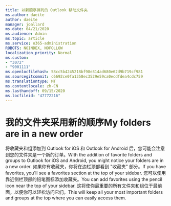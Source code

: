 ```yaml
---
title: 以新顺序排列的 Outlook 移动文件夹
ms.author: daeite
author: daeite
manager: joallard
ms.date: 04/21/2020
ms.audience: Admin
ms.topic: article
ms.service: o365-administration
ROBOTS: NOINDEX, NOFOLLOW
localization_priority: Normal
ms.custom:
- "3072"
- "9001111"
ms.openlocfilehash: 58cc5b4245218bf98e314ad680e62d9b719cf981
ms.sourcegitcommit: c6692ce0fa1358ec3529e59ca0ecdfdea4cdc759
ms.translationtype: MT
ms.contentlocale: zh-CN
ms.lasthandoff: 09/15/2020
ms.locfileid: "47772216"
---
```

# <a name="my-folders-are-in-a-new-order"></a><span data-ttu-id="cf0aa-102">我的文件夹采用新的顺序</span><span class="sxs-lookup"><span data-stu-id="cf0aa-102">My folders are in a new order</span></span>

<span data-ttu-id="cf0aa-103">将收藏夹和组添加到 Outlook for iOS 和 Outlook for Android 后，您可能会注意到您的文件夹是一个新的订单。</span><span class="sxs-lookup"><span data-stu-id="cf0aa-103">With the addition of favorite folders and groups to Outlook for iOS and Android, you might notice your folders are in a new order.</span></span> <span data-ttu-id="cf0aa-104">如果你有收藏夹，你将在边栏顶部看到 "收藏夹" 部分。</span><span class="sxs-lookup"><span data-stu-id="cf0aa-104">If you have favorites, you'll see a favorites section at the top of your sidebar.</span></span> <span data-ttu-id="cf0aa-105">您可以使用靠近侧栏顶部的铅笔图标添加收藏夹。</span><span class="sxs-lookup"><span data-stu-id="cf0aa-105">You can add favorites using the pencil icon near the top of your sidebar.</span></span> <span data-ttu-id="cf0aa-106">这将使你最重要的所有文件夹和组位于最前面，以便你可以轻松访问它们。</span><span class="sxs-lookup"><span data-stu-id="cf0aa-106">This will keep all your most important folders and groups at the top where you can easily access them.</span></span>